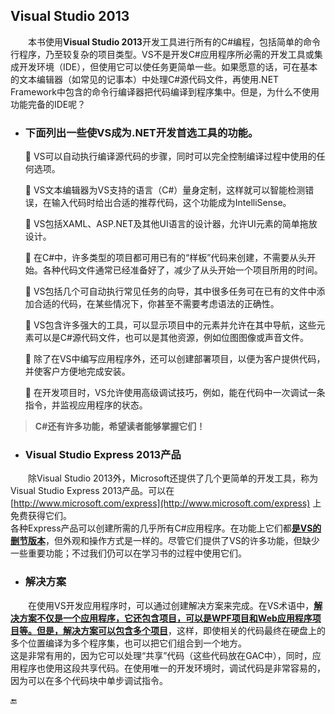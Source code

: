 ## Visual Studio 2013

  本书使用**Visual Studio 2013**开发工具进行所有的C\#编程，包括简单的命令行程序，乃至较复杂的项目类型。VS不是开发C\#应用程序所必需的开发工具或集成开发环境（IDE），但使用它可以使任务更简单一些。如果愿意的话，可在基本的文本编辑器（如常见的记事本）中处理C\#源代码文件，再使用.NET Framework中包含的命令行编译器把代码编译到程序集中。但是，为什么不使用功能完备的IDE呢？

* ### 下面列出一些使VS成为.NET开发首选工具的功能。

  👀 VS可以自动执行编译源代码的步骤，同时可以完全控制编译过程中使用的任何选项。

  👀 VS文本编辑器为VS支持的语言（C\#）量身定制，这样就可以智能检测错误，在输入代码时给出合适的推荐代码，这个功能成为IntelliSense。

  👀 VS包括XAML、ASP.NET及其他UI语言的设计器，允许UI元素的简单拖放设计。

  👀 在C\#中，许多类型的项目都可用已有的“样板”代码来创建，不需要从头开始。各种代码文件通常已经准备好了，减少了从头开始一个项目所用的时间。

  👀 VS包括几个可自动执行常见任务的向导，其中很多任务可在已有的文件中添加合适的代码，在某些情况下，你甚至不需要考虑语法的正确性。

  👀 VS包含许多强大的工具，可以显示项目中的元素并允许在其中导航，这些元素可以是C\#源代码文件，也可以是其他资源，例如位图图像或声音文件。

  👀 除了在VS中编写应用程序外，还可以创建部署项目，以便为客户提供代码，并使客户方便地完成安装。

  👀 在开发项目时，VS允许使用高级调试技巧，例如，能在代码中一次调试一条指令，并监视应用程序的状态。

> **C\#还有许多功能，希望读者能够掌握它们！**

* ### Visual Studio Express 2013产品

  除Visual Studio 2013外，Microsoft还提供了几个更简单的开发工具，称为Visual Studio Express 2013产品。可以在 [http://www.microsoft.com/express](http://www.microsoft.com/express) 上免费获得它们。  
各种Express产品可以创建所需的几乎所有C\#应用程序。在功能上它们都[**是VS的删节版本**]()，但外观和操作方式是一样的。尽管它们提供了VS的许多功能，但缺少一些重要功能；不过我们仍可以在学习书的过程中使用它们。

* ### 解决方案

  在使用VS开发应用程序时，可以通过创建解决方案来完成。在VS术语中，[**解决方案不仅是一个应用程序，它还包含项目，可以是WPF项目和Web应用程序项目等。但是，解决方案可以包含多个项目**]()，这样，即使相关的代码最终在硬盘上的多个位置编译为多个程序集，也可以把它们组合到一个地方。  
这是非常有用的，因为它可以处理“共享”代码（这些代码放在GAC中），同时，应用程序也使用这段共享代码。在使用唯一的开发环境时，调试代码是非常容易的，因为可以在多个代码块中单步调试指令。



🔚

